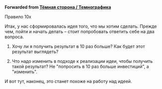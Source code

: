 **Forwarded from [Тёмная сторона / Темнографика](https://t.me/temno/973)**

Правило 10x

Итак, у нас сформировалась идея того, что мы хотим сделать. Прежде чем, пойти и начать делать – стоит попробовать ответить себе на два вопроса.

1. Хочу ли я получить результат в 10 раз больше? Как будет этот результат выглядеть?

2. Что надо изменить в подходе к реализации идеи, чтобы получить такой результат? Не "попросить в 10 раз больше инвестиций", а "изменить".

И вот тут, наконец, это станет похоже на работу над идеей.
